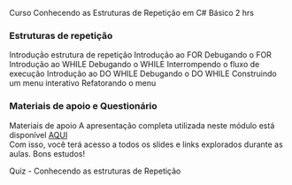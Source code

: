 Curso Conhecendo as Estruturas de Repetição em C#
Básico
2 hrs

### Estruturas de repetição
Introdução estrutura de repetição
Introdução ao FOR
Debugando o FOR
Introdução ao WHILE
Debugando o WHILE
Interrompendo o fluxo de execução
Introdução ao DO WHILE
Debugando o DO WHILE
Construindo um menu interativo
Refatorando o menu

### Materiais de apoio e Questionário
Materiais de apoio
A apresentação completa utilizada neste módulo está disponível [AQUI](https://drive.google.com/file/d/1WaanSAz00grpovXJW4mlmG7dWjMhuU2y/view?usp=sharing)  
Com isso, você terá acesso a todos os slides e links explorados durante as aulas.
Bons estudos!

Quiz - Conhecendo as estruturas de Repetição
